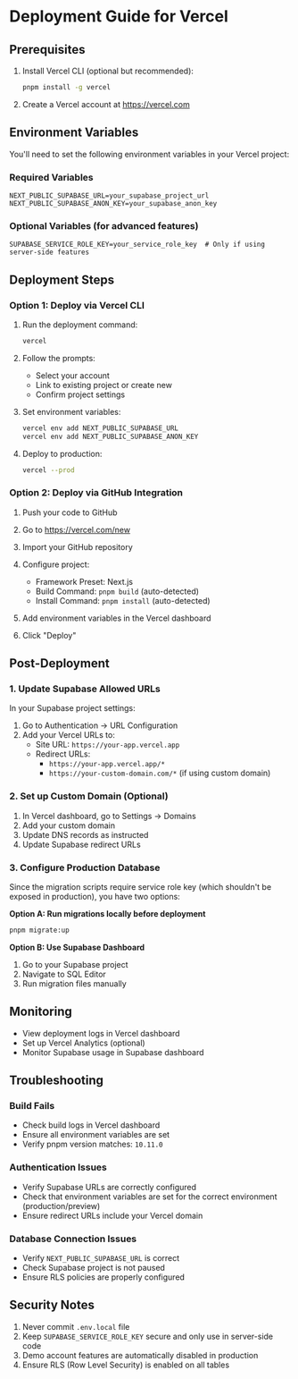 # Deployment Guide for Vercel

## Prerequisites

1. Install Vercel CLI (optional but recommended):
   ```bash
   pnpm install -g vercel
   ```

2. Create a Vercel account at https://vercel.com

## Environment Variables

You'll need to set the following environment variables in your Vercel project:

### Required Variables
```
NEXT_PUBLIC_SUPABASE_URL=your_supabase_project_url
NEXT_PUBLIC_SUPABASE_ANON_KEY=your_supabase_anon_key
```

### Optional Variables (for advanced features)
```
SUPABASE_SERVICE_ROLE_KEY=your_service_role_key  # Only if using server-side features
```

## Deployment Steps

### Option 1: Deploy via Vercel CLI

1. Run the deployment command:
   ```bash
   vercel
   ```

2. Follow the prompts:
   - Select your account
   - Link to existing project or create new
   - Confirm project settings

3. Set environment variables:
   ```bash
   vercel env add NEXT_PUBLIC_SUPABASE_URL
   vercel env add NEXT_PUBLIC_SUPABASE_ANON_KEY
   ```

4. Deploy to production:
   ```bash
   vercel --prod
   ```

### Option 2: Deploy via GitHub Integration

1. Push your code to GitHub

2. Go to https://vercel.com/new

3. Import your GitHub repository

4. Configure project:
   - Framework Preset: Next.js
   - Build Command: `pnpm build` (auto-detected)
   - Install Command: `pnpm install` (auto-detected)

5. Add environment variables in the Vercel dashboard

6. Click "Deploy"

## Post-Deployment

### 1. Update Supabase Allowed URLs

In your Supabase project settings:
1. Go to Authentication → URL Configuration
2. Add your Vercel URLs to:
   - Site URL: `https://your-app.vercel.app`
   - Redirect URLs: 
     - `https://your-app.vercel.app/*`
     - `https://your-custom-domain.com/*` (if using custom domain)

### 2. Set up Custom Domain (Optional)

1. In Vercel dashboard, go to Settings → Domains
2. Add your custom domain
3. Update DNS records as instructed
4. Update Supabase redirect URLs

### 3. Configure Production Database

Since the migration scripts require service role key (which shouldn't be exposed in production), you have two options:

**Option A: Run migrations locally before deployment**
```bash
pnpm migrate:up
```

**Option B: Use Supabase Dashboard**
1. Go to your Supabase project
2. Navigate to SQL Editor
3. Run migration files manually

## Monitoring

- View deployment logs in Vercel dashboard
- Set up Vercel Analytics (optional)
- Monitor Supabase usage in Supabase dashboard

## Troubleshooting

### Build Fails
- Check build logs in Vercel dashboard
- Ensure all environment variables are set
- Verify pnpm version matches: `10.11.0`

### Authentication Issues
- Verify Supabase URLs are correctly configured
- Check that environment variables are set for the correct environment (production/preview)
- Ensure redirect URLs include your Vercel domain

### Database Connection Issues
- Verify `NEXT_PUBLIC_SUPABASE_URL` is correct
- Check Supabase project is not paused
- Ensure RLS policies are properly configured

## Security Notes

1. Never commit `.env.local` file
2. Keep `SUPABASE_SERVICE_ROLE_KEY` secure and only use in server-side code
3. Demo account features are automatically disabled in production
4. Ensure RLS (Row Level Security) is enabled on all tables